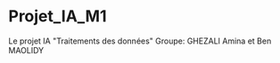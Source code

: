 # Projet_IA_M1
Le projet  IA "Traitements des données"
Groupe: GHEZALI Amina et Ben MAOLIDY
        
